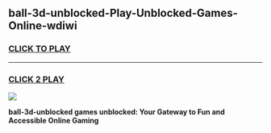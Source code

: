 
## ball-3d-unblocked-Play-Unblocked-Games-Online-wdiwi
<h3>
<a href="https://premium76.site?title=ball-3d-unblocked&ref=25A">CLICK TO PLAY</a></h3>
<hr>

<h3>
<a href="https://premium76.site?title=ball-3d-unblocked&ref=25A">CLICK 2 PLAY</a>
  
</h3>

<a href="https://premium76.site?title=ball-3d-unblocked&ref=25A"><img src="https://clearcache.store/games.png"></a>


**ball-3d-unblocked games unblocked: Your Gateway to Fun and Accessible Online Gaming**
